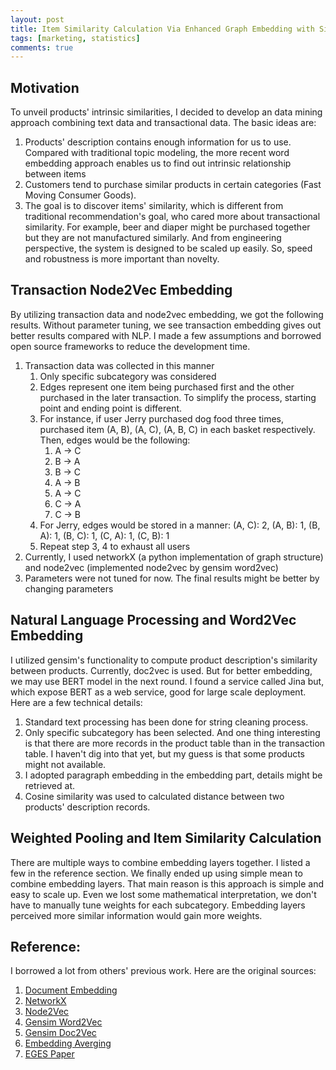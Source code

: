 ```yaml
---
layout: post
title: Item Similarity Calculation Via Enhanced Graph Embedding with Side information
tags: [marketing, statistics]
comments: true
---
```


## Motivation
To unveil products' intrinsic similarities, I decided to develop an data mining approach combining text data and transactional data. The basic ideas are:
1. Products' description contains enough information for us to use. Compared with traditional topic modeling, the more recent word embedding approach enables us to find out intrinsic relationship between items
2. Customers tend to purchase similar products in certain categories (Fast Moving Consumer Goods).
3. The goal is to discover items' similarity, which is different from traditional recommendation's goal, who cared more about transactional similarity. For example, beer and diaper might be purchased together but they are not manufactured similarly.
And from engineering perspective, the system is designed to be scaled up easily. So, speed and robustness is more important than novelty.

## Transaction Node2Vec Embedding

By utilizing transaction data and node2vec embedding, we got the following results. Without parameter tuning, we see transaction embedding gives out better results compared with NLP. I made a few assumptions and borrowed open source frameworks to reduce the development time.

1. Transaction data was collected in this manner  
   1. Only specific subcategory was considered     
   2. Edges represent one item being purchased first and the other purchased in the later transaction. To simplify the process, starting point and ending point is different.      
   3. For instance, if user Jerry purchased dog food three times, purchased item (A, B), (A, C), (A, B, C) in each basket respectively. Then, edges would be the following:     
      1. A -> C    
      2. B -> A    
      3. B -> C    
      4. A -> B    
      5. A -> C     
      6. C -> A
      7. C -> B
   4. For Jerry, edges would be stored in a manner: (A, C): 2, (A, B): 1, (B, A): 1, (B, C): 1, (C, A): 1, (C, B): 1
   5. Repeat step 3, 4 to exhaust all users
2. Currently, I used networkX (a python implementation of graph structure) and node2vec (implemented node2vec by gensim word2vec)
3. Parameters were not tuned for now. The final results might be better by changing parameters


## Natural Language Processing and Word2Vec Embedding

I utilized gensim's functionality to compute product description's similarity between products. Currently, doc2vec is used. But for better embedding, we may use BERT model in the next round. I found a service called Jina but, which expose BERT as a web service, good for large scale deployment. Here are a few technical details:

1. Standard text processing has been done for string cleaning process.
2. Only specific subcategory has been selected. And one thing interesting is that there are more records in the product table than in the transaction table. I haven't dig into that yet, but my guess is that some products might not available.
3. I adopted paragraph embedding in the embedding part, details might be retrieved at.
4. Cosine similarity was used to calculated distance between two products' description records.


## Weighted Pooling and Item Similarity Calculation
There are multiple ways to combine embedding layers together. I listed a few in the reference section. We finally ended up using simple mean to combine embedding layers. That main reason is this approach is simple and easy to scale up. Even we lost some mathematical interpretation, we don't have to manually tune weights for each subcategory. Embedding layers perceived more similar information would gain more weights.


## Reference:
I borrowed a lot from others' previous work. Here are the original sources:
1. [Document Embedding](https://arxiv.org/pdf/1405.4053v2.pdf)
2. [NetworkX](https://networkx.github.io/documentation/latest/)
3. [Node2Vec](https://github.com/aditya-grover/node2vec)
4. [Gensim Word2Vec](https://radimrehurek.com/gensim/models/word2vec.html)
5. [Gensim Doc2Vec](https://radimrehurek.com/gensim/models/doc2vec.html)
6. [Embedding Averging](https://arxiv.org/abs/1804.05262)
7. [EGES Paper](https://arxiv.org/pdf/1803.02349.pdf)
